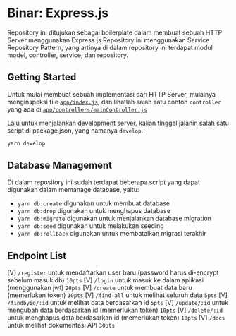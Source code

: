 # Binar: Express.js

Repository ini ditujukan sebagai boilerplate dalam membuat sebuah HTTP Server menggunakan Express.js
Repository ini menggunakan Service Repository Pattern, yang artinya di dalam repository ini terdapat modul model, controller, service, dan repository.

## Getting Started

Untuk mulai membuat sebuah implementasi dari HTTP Server, mulainya menginspeksi file [`app/index.js`](./app/index.js), dan lihatlah salah satu contoh `controller` yang ada di [`app/controllers/mainController.js`](./app/controllers/mainController.js)

Lalu untuk menjalankan development server, kalian tinggal jalanin salah satu script di package.json, yang namanya `develop`.

```sh
yarn develop
```

## Database Management

Di dalam repository ini sudah terdapat beberapa script yang dapat digunakan dalam memanage database, yaitu:

- `yarn db:create` digunakan untuk membuat database
- `yarn db:drop` digunakan untuk menghapus database
- `yarn db:migrate` digunakan untuk menjalankan database migration
- `yarn db:seed` digunakan untuk melakukan seeding
- `yarn db:rollback` digunakan untuk membatalkan migrasi terakhir

## Endpoint List

[V] `/register` untuk mendaftarkan user baru (password harus di-encrypt sebelum masuk db) `10pts`
[V] `/login` untuk masuk ke dalam aplikasi (menggunakan jwt) `20pts`
[V] `/create` untuk membuat data baru (memerlukan token) `10pts`
[V] `/find-all` untuk melihat seluruh data `5pts`
[V] `/findbyid/:id` untuk melihat data berdasarkan id `5pts`
[V] `/update/:id` untuk mengubah data berdasarkan id (memerlukan token) `10pts`
[V] `/delete/:id` untuk menghapus data berdasarkan id (memerlukan token) `10pts`
[V] `/docs` untuk melihat dokumentasi API   `30pts`
